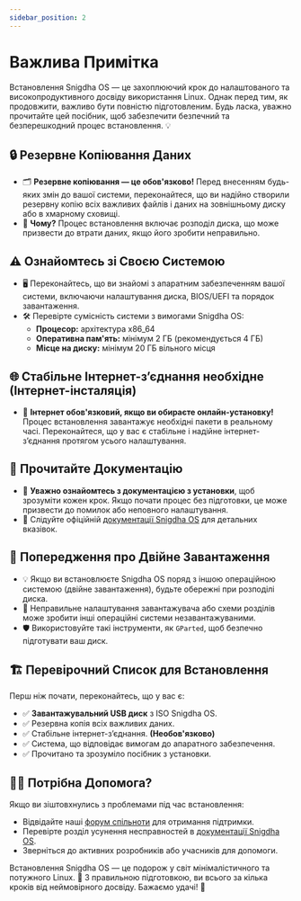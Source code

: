 ```yaml
---
sidebar_position: 2
---
```


# Важлива Примітка

Встановлення Snigdha OS — це захоплюючий крок до налаштованого та високопродуктивного досвіду використання Linux. Однак перед тим, як продовжити, важливо бути повністю підготовленим. Будь ласка, уважно прочитайте цей посібник, щоб забезпечити безпечний та безперешкодний процес встановлення. 💡

## 🔒 Резервне Копіювання Даних

- 🗂️ **Резервне копіювання — це обов'язково!** Перед внесенням будь-яких змін до вашої системи, переконайтеся, що ви надійно створили резервну копію всіх важливих файлів і даних на зовнішньому диску або в хмарному сховищі.  
- 💾 **Чому?** Процес встановлення включає розподіл диска, що може призвести до втрати даних, якщо його зробити неправильно.

## ⚠️ Ознайомтесь зі Своєю Системою

- 🖥️ Переконайтесь, що ви знайомі з апаратним забезпеченням вашої системи, включаючи налаштування диска, BIOS/UEFI та порядок завантаження.  
- 🛠️ Перевірте сумісність системи з вимогами Snigdha OS:
  - **Процесор:** архітектура x86_64
  - **Оперативна пам'ять:** мінімум 2 ГБ (рекомендується 4 ГБ)
  - **Місце на диску:** мінімум 20 ГБ вільного місця

## 🌐 Стабільне Інтернет-з’єднання необхідне (Інтернет-інсталяція)

- 📶 **Інтернет обов'язковий, якщо ви обираєте онлайн-установку!** Процес встановлення завантажує необхідні пакети в реальному часі. Переконайтеся, що у вас є стабільне і надійне інтернет-з’єднання протягом усього налаштування.

## 📜 Прочитайте Документацію

- 📖 **Уважно ознайомтесь з документацією з установки**, щоб зрозуміти кожен крок. Якщо почати процес без підготовки, це може призвести до помилок або неповного налаштування.
- 🧭 Слідуйте офіційній [документації Snigdha OS](https://snigdha-os.github.io/documentation/) для детальних вказівок.

## 🛑 Попередження про Двійне Завантаження

- 💡 Якщо ви встановлюєте Snigdha OS поряд з іншою операційною системою (двійне завантаження), будьте обережні при розподілі диска.
- 🔧 Неправильне налаштування завантажувача або схеми розділів може зробити інші операційні системи незавантажуваними.  
- 🛡️ Використовуйте такі інструменти, як `GParted`, щоб безпечно підготувати ваш диск.

## 🏗️ Перевірочний Список для Встановлення

Перш ніж почати, переконайтесь, що у вас є:  
- ✅ **Завантажувальний USB диск** з ISO Snigdha OS.
- ✅ Резервна копія всіх важливих даних.
- ✅ Стабільне інтернет-з’єднання. **(Необов'язково)**
- ✅ Система, що відповідає вимогам до апаратного забезпечення.
- ✅ Прочитано та зрозуміло посібник з установки.

## 🧑‍💻 Потрібна Допомога?

Якщо ви зіштовхнулись з проблемами під час встановлення:  
- Відвідайте наші [форум спільноти](https://forum.snigdhaos.org) для отримання підтримки.  
- Перевірте розділ усунення несправностей в [документації Snigdha OS](https://snigdha-os.github.io/documentation/).  
- Зверніться до активних розробників або учасників для допомоги.

Встановлення Snigdha OS — це подорож у світ мінімалістичного та потужного Linux. 🌟 З правильною підготовкою, ви всього за кілька кроків від неймовірного досвіду. Бажаємо удачі! 🚀